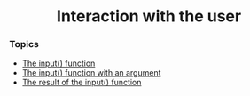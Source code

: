 <h1 align="center">Interaction with the user</h1>

### Topics

- [The input() function](https://github.com/algorodev/python-essentials-cisco-certification/tree/main/interact-user/input-function)
- [The input() function with an argument](https://github.com/algorodev/python-essentials-cisco-certification/tree/main/interact-user/input-function-with-argument)
- [The result of the input() function](https://github.com/algorodev/python-essentials-cisco-certification/tree/main/interact-user/input-function-with-argument)
